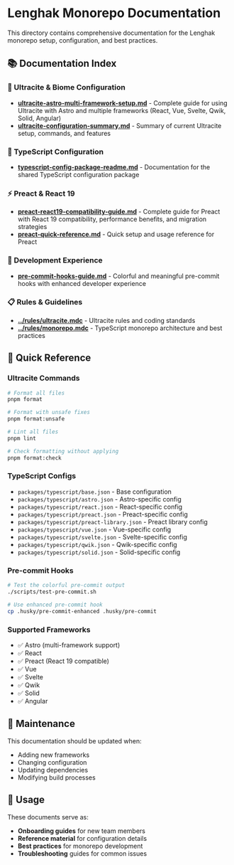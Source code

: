 # Lenghak Monorepo Documentation

This directory contains comprehensive documentation for the Lenghak monorepo
setup, configuration, and best practices.

## 📚 Documentation Index

### 🚀 Ultracite & Biome Configuration

- **[ultracite-astro-multi-framework-setup.md](./ultracite-astro-multi-framework-setup.md)** -
  Complete guide for using Ultracite with Astro and multiple frameworks (React,
  Vue, Svelte, Qwik, Solid, Angular)
- **[ultracite-configuration-summary.md](./ultracite-configuration-summary.md)** -
  Summary of current Ultracite setup, commands, and features

### 🔧 TypeScript Configuration

- **[typescript-config-package-readme.md](./typescript-config-package-readme.md)** -
  Documentation for the shared TypeScript configuration package

### ⚡ Preact & React 19

- **[preact-react19-compatibility-guide.md](./preact-react19-compatibility-guide.md)** -
  Complete guide for Preact with React 19 compatibility, performance benefits,
  and migration strategies
- **[preact-quick-reference.md](./preact-quick-reference.md)** - Quick setup and
  usage reference for Preact

### 🎨 Development Experience

- **[pre-commit-hooks-guide.md](./pre-commit-hooks-guide.md)** - Colorful and
  meaningful pre-commit hooks with enhanced developer experience

### 📋 Rules & Guidelines

- **[../rules/ultracite.mdc](../rules/ultracite.mdc)** - Ultracite rules and
  coding standards
- **[../rules/monorepo.mdc](../rules/monorepo.mdc)** - TypeScript monorepo
  architecture and best practices

## 🎯 Quick Reference

### Ultracite Commands

```bash
# Format all files
pnpm format

# Format with unsafe fixes
pnpm format:unsafe

# Lint all files
pnpm lint

# Check formatting without applying
pnpm format:check
```

### TypeScript Configs

- `packages/typescript/base.json` - Base configuration
- `packages/typescript/astro.json` - Astro-specific config
- `packages/typescript/react.json` - React-specific config
- `packages/typescript/preact.json` - Preact-specific config
- `packages/typescript/preact-library.json` - Preact library config
- `packages/typescript/vue.json` - Vue-specific config
- `packages/typescript/svelte.json` - Svelte-specific config
- `packages/typescript/qwik.json` - Qwik-specific config
- `packages/typescript/solid.json` - Solid-specific config

### Pre-commit Hooks

```bash
# Test the colorful pre-commit output
./scripts/test-pre-commit.sh

# Use enhanced pre-commit hook
cp .husky/pre-commit-enhanced .husky/pre-commit
```

### Supported Frameworks

- ✅ Astro (multi-framework support)
- ✅ React
- ✅ Preact (React 19 compatible)
- ✅ Vue
- ✅ Svelte
- ✅ Qwik
- ✅ Solid
- ✅ Angular

## 🔄 Maintenance

This documentation should be updated when:

- Adding new frameworks
- Changing configuration
- Updating dependencies
- Modifying build processes

## 📖 Usage

These documents serve as:

- **Onboarding guides** for new team members
- **Reference material** for configuration details
- **Best practices** for monorepo development
- **Troubleshooting** guides for common issues
